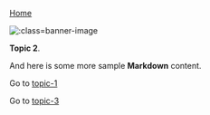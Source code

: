 [Home](/README.md)

![](https://raw.githubusercontent.com/paulhibbitts/my-hack-md/main/images/andrew-pons-6-RhsUzKO6g-unsplash.jpg ':class=banner-image')

**Topic 2**.

And here is some more sample **Markdown** content.  

Go to [topic-1](topic-1.md)

Go to [topic-3](/my-folder/my-folder-2/topic-3.md)